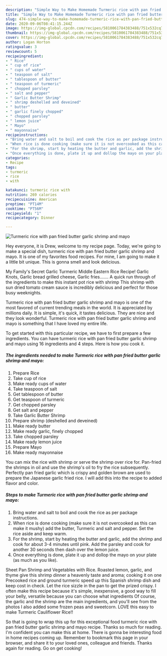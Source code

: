 ```yaml
---
description: "Simple Way to Make Homemade Turmeric rice with pan fried butter garlic shrimp and mayo"
title: "Simple Way to Make Homemade Turmeric rice with pan fried butter garlic shrimp and mayo"
slug: 474-simple-way-to-make-homemade-turmeric-rice-with-pan-fried-butter-garlic-shrimp-and-mayo
date: 2020-09-06T08:41:15.244Z
image: https://img-global.cpcdn.com/recipes/5810061784383488/751x532cq70/turmeric-rice-with-pan-fried-butter-garlic-shrimp-and-mayo-recipe-main-photo.jpg
thumbnail: https://img-global.cpcdn.com/recipes/5810061784383488/751x532cq70/turmeric-rice-with-pan-fried-butter-garlic-shrimp-and-mayo-recipe-main-photo.jpg
cover: https://img-global.cpcdn.com/recipes/5810061784383488/751x532cq70/turmeric-rice-with-pan-fried-butter-garlic-shrimp-and-mayo-recipe-main-photo.jpg
author: Logan Horton
ratingvalue: 3
reviewcount: 5
recipeingredient:
- " Rice"
- " cup of rice"
- " cups of water"
- " teaspoon of salt"
- " tablespoon of butter"
- " teaspoon of turmeric"
- " chopped parsley"
- " salt and pepper"
- " Garlic Butter Shrimp"
- " shrimp deshelled and deveined"
- " butter"
- " garlic finely chopped"
- " chopped parsley"
- " lemon juice"
- " Mayo"
- " mayonnaise"
recipeinstructions:
- "Bring water and salt to boil and cook the rice as per package instructions."
- "When rice is done cooking (make sure it is not overcooked as this can make it mushy) add the butter,  Turmeric and salt and pepper. Set the rice aside and keep warm."
- "For the shrimp, start by heating the butter and garlic, add the shrimp and cook for about 3-4 minutes until pink. Add the parsley and cook for another 30 seconds then dash over the lemon juice."
- "Once everything is done, plate it up and dollop the mayo on your plate (as much as you like)."
categories:
- Recipe
tags:
- turmeric
- rice
- with

katakunci: turmeric rice with 
nutrition: 269 calories
recipecuisine: American
preptime: "PT14M"
cooktime: "PT56M"
recipeyield: "1"
recipecategory: Dinner

---
```



![Turmeric rice with pan fried butter garlic shrimp and mayo](https://img-global.cpcdn.com/recipes/5810061784383488/751x532cq70/turmeric-rice-with-pan-fried-butter-garlic-shrimp-and-mayo-recipe-main-photo.jpg)

Hey everyone, it is Drew, welcome to my recipe page. Today, we're going to make a special dish, turmeric rice with pan fried butter garlic shrimp and mayo. It is one of my favorites food recipes. For mine, I am going to make it a little bit unique. This is gonna smell and look delicious.

My Family&#39;s Secret Garlic Turmeric Middle Eastern Rice Recipe! Garlic Knots, Garlic bread grilled cheese, Garlic fries……. A quick run through of the ingredients to make this instant pot rice with shrimp This shrimp with sun dried tomato cream sauce is incredibly delicious and perfect for those busy weeknights.

Turmeric rice with pan fried butter garlic shrimp and mayo is one of the most favored of current trending meals in the world. It is appreciated by millions daily. It is simple, it's quick, it tastes delicious. They are nice and they look wonderful. Turmeric rice with pan fried butter garlic shrimp and mayo is something that I have loved my entire life.


To get started with this particular recipe, we have to first prepare a few ingredients. You can have turmeric rice with pan fried butter garlic shrimp and mayo using 16 ingredients and 4 steps. Here is how you cook it.

<!--inarticleads1-->

##### The ingredients needed to make Turmeric rice with pan fried butter garlic shrimp and mayo:

1. Prepare  Rice
1. Take  cup of rice
1. Make ready  cups of water
1. Take  teaspoon of salt
1. Get  tablespoon of butter
1. Get  teaspoon of turmeric
1. Get  chopped parsley
1. Get  salt and pepper
1. Take  Garlic Butter Shrimp
1. Prepare  shrimp (deshelled and deveined)
1. Make ready  butter
1. Make ready  garlic, finely chopped
1. Take  chopped parsley
1. Make ready  lemon juice
1. Prepare  Mayo
1. Make ready  mayonnaise


You can mix the rice with shrimp or serve the shrimp over rice for. Pan-fried the shrimps in oil and use the shrimp&#39;s oil to fry the rice subsequently. Perfectly pan fried garlic which is crispy and golden brown are used to prepare the Japanese garlic fried rice. I will add this into the recipe to added flavor and color. 

<!--inarticleads2-->

##### Steps to make Turmeric rice with pan fried butter garlic shrimp and mayo:

1. Bring water and salt to boil and cook the rice as per package instructions.
1. When rice is done cooking (make sure it is not overcooked as this can make it mushy) add the butter,  Turmeric and salt and pepper. Set the rice aside and keep warm.
1. For the shrimp, start by heating the butter and garlic, add the shrimp and cook for about 3-4 minutes until pink. Add the parsley and cook for another 30 seconds then dash over the lemon juice.
1. Once everything is done, plate it up and dollop the mayo on your plate (as much as you like).


Sheet Pan Shrimp and Vegetables with Rice. Roasted lemon, garlic, and thyme give this shrimp dinner a heavenly taste and aroma; cooking it on one Precooked rice and ground turmeric speed up this Spanish shrimp dish and keep cost in check. Let the rice sizzle in the pan to get the prized crispy. I often make this recipe because it&#39;s simple, inexpensive, a good way to fill your belly, versatile because you can choose what ingredients Of course, the garlic and the shrimp are the main ingredients, and you&#39;ll see from the photos I also added some frozen peas and sweetcorn. LOVE this easy to make Turmeric Cauliflower Rice!! 

So that is going to wrap this up for this exceptional food turmeric rice with pan fried butter garlic shrimp and mayo recipe. Thanks so much for reading. I'm confident you can make this at home. There is gonna be interesting food in home recipes coming up. Remember to bookmark this page in your browser, and share it to your loved ones, colleague and friends. Thanks again for reading. Go on get cooking!
